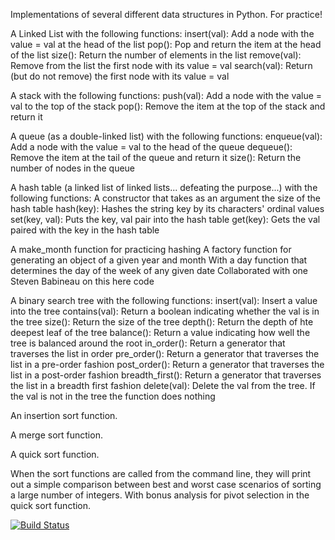 Implementations of several different data structures in Python. For practice!

A Linked List with the following functions:
    insert(val): Add a node with the value = val at the head of the list
    pop(): Pop and return the item at the head of the list
    size(): Return the number of elements in the list
    remove(val): Remove from the list the first node with its value = val
    search(val): Return (but do not remove) the first node with its value = val

A stack with the following functions:
    push(val): Add a node with the value = val to the top of the stack
    pop(): Remove the item at the top of the stack and return it

A queue (as a double-linked list) with the following functions:
    enqueue(val): Add a node with the value = val to the head of the queue
    dequeue(): Remove the item at the tail of the queue and return it
    size(): Return the number of nodes in the queue

A hash table (a linked list of linked lists... defeating the purpose...) with the following functions:
    A constructor that takes as an argument the size of the hash table
    hash(key): Hashes the string key by its characters' ordinal values
    set(key, val): Puts the key, val pair into the hash table
    get(key): Gets the val paired with the key in the hash table

A make_month function for practicing hashing
    A factory function for generating an object of a given year and month
    With a day function that determines the day of the week of any given date
    Collaborated with one Steven Babineau on this here code

A binary search tree with the following functions:
    insert(val): Insert a value into the tree
    contains(val): Return a boolean indicating whether the val is in the tree
    size(): Return the size of the tree
    depth(): Return the depth of hte deepest leaf of the tree
    balance(): Return a value indicating how well the tree is balanced around the root
    in_order(): Return a generator that traverses the list in order
    pre_order(): Return a generator that traverses the list in a pre-order fashion
    post_order(): Return a generator that traverses the list in a post-order fashion
    breadth_first(): Return a generator that traverses the list in a breadth first fashion
    delete(val): Delete the val from the tree. If the val is not in the tree the function does nothing

An insertion sort function.

A merge sort function.

A quick sort function.

When the sort functions are called from the command line, they will print out a simple comparison between best and worst case scenarios of sorting a large number of integers.
With bonus analysis for pivot selection in the quick sort function.

[![Build Status](https://travis-ci.org/markcharyk/data-structures.png?branch=master)](https://travis-ci.org/markcharyk/data-structures)
